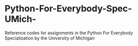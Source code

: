 # Python-For-Everybody-Spec-UMich-
Reference codes for assignments in the Python For Everybody Specialization by the University of Michigan

